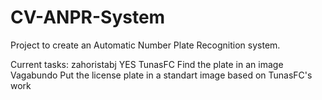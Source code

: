 # CV-ANPR-System

Project to create an Automatic Number Plate Recognition system.

Current tasks:
zahoristabj    YES
TunasFC        Find the plate in an image
Vagabundo      Put the license plate in a standart image based on TunasFC's work
